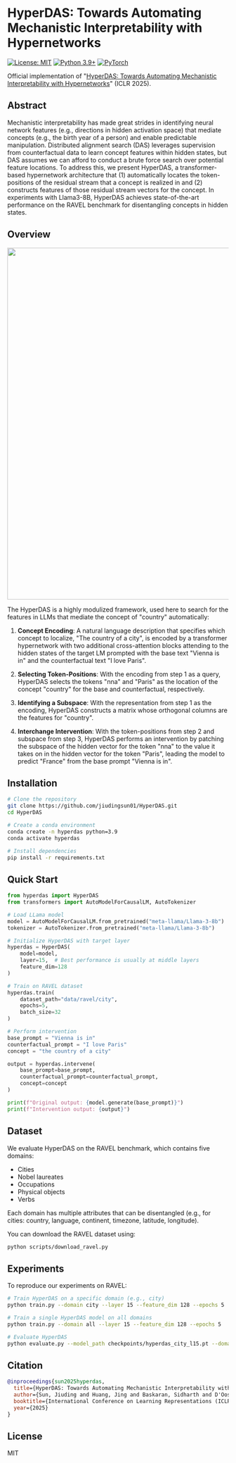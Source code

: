 # HyperDAS: Towards Automating Mechanistic Interpretability with Hypernetworks

[![License: MIT](https://img.shields.io/badge/License-MIT-yellow.svg)](https://opensource.org/licenses/MIT)
[![Python 3.9+](https://img.shields.io/badge/python-3.9+-blue.svg)](https://www.python.org/downloads/)
[![PyTorch](https://img.shields.io/badge/PyTorch-1.12+-red.svg)](https://pytorch.org/)

Official implementation of "[HyperDAS: Towards Automating Mechanistic Interpretability with Hypernetworks](https://arxiv.org/pdf/2503.10894)" (ICLR 2025).


## Abstract

Mechanistic interpretability has made great strides in identifying neural network features (e.g., directions in hidden activation space) that mediate concepts (e.g., the birth year of a person) and enable predictable manipulation. Distributed alignment search (DAS) leverages supervision from counterfactual data to learn concept features within hidden states, but DAS assumes we can afford to conduct a brute force search over potential feature locations. To address this, we present HyperDAS, a transformer-based hypernetwork architecture that (1) automatically locates the token-positions of the residual stream that a concept is realized in and (2) constructs features of those residual stream vectors for the concept. In experiments with Llama3-8B, HyperDAS achieves state-of-the-art performance on the RAVEL benchmark for disentangling concepts in hidden states.

## Overview

<p align="center">
  <img src="assets/hyperdas_framework.png" width="800px">
</p>

The HyperDAS is a highly modulized framework, used here to search for the features in LLMs that mediate the concept of "country" automatically:

1. **Concept Encoding**: A natural language description that specifies which concept to localize, "The country of a city", is encoded by a transformer hypernetwork with two additional cross-attention blocks attending to the hidden states of the target LM prompted with the base text "Vienna is in" and the counterfactual text "I love Paris".

2. **Selecting Token-Positions**: With the encoding from step 1 as a query, HyperDAS selects the tokens "nna" and "Paris" as the location of the concept "country" for the base and counterfactual, respectively.

3. **Identifying a Subspace**: With the representation from step 1 as the encoding, HyperDAS constructs a matrix whose orthogonal columns are the features for "country".

4. **Interchange Intervention**: With the token-positions from step 2 and subspace from step 3, HyperDAS performs an intervention by patching the subspace of the hidden vector for the token "nna" to the value it takes on in the hidden vector for the token "Paris", leading the model to predict "France" from the base prompt "Vienna is in".

## Installation

```bash
# Clone the repository
git clone https://github.com/jiudingsun01/HyperDAS.git
cd HyperDAS

# Create a conda environment
conda create -n hyperdas python=3.9
conda activate hyperdas

# Install dependencies
pip install -r requirements.txt
```

## Quick Start

```python
from hyperdas import HyperDAS
from transformers import AutoModelForCausalLM, AutoTokenizer

# Load LLama model
model = AutoModelForCausalLM.from_pretrained("meta-llama/Llama-3-8b")
tokenizer = AutoTokenizer.from_pretrained("meta-llama/Llama-3-8b")

# Initialize HyperDAS with target layer
hyperdas = HyperDAS(
    model=model,
    layer=15,  # Best performance is usually at middle layers
    feature_dim=128
)

# Train on RAVEL dataset
hyperdas.train(
    dataset_path="data/ravel/city",
    epochs=5,
    batch_size=32
)

# Perform intervention
base_prompt = "Vienna is in"
counterfactual_prompt = "I love Paris"
concept = "the country of a city"

output = hyperdas.intervene(
    base_prompt=base_prompt,
    counterfactual_prompt=counterfactual_prompt,
    concept=concept
)

print(f"Original output: {model.generate(base_prompt)}")
print(f"Intervention output: {output}")
```

## Dataset

We evaluate HyperDAS on the RAVEL benchmark, which contains five domains:
- Cities
- Nobel laureates
- Occupations
- Physical objects
- Verbs

Each domain has multiple attributes that can be disentangled (e.g., for cities: country, language, continent, timezone, latitude, longitude).

You can download the RAVEL dataset using:

```bash
python scripts/download_ravel.py
```

## Experiments

To reproduce our experiments on RAVEL:

```bash
# Train HyperDAS on a specific domain (e.g., city)
python train.py --domain city --layer 15 --feature_dim 128 --epochs 5

# Train a single HyperDAS model on all domains
python train.py --domain all --layer 15 --feature_dim 128 --epochs 5

# Evaluate HyperDAS
python evaluate.py --model_path checkpoints/hyperdas_city_l15.pt --domain city
```

## Citation

```bibtex
@inproceedings{sun2025hyperdas,
  title={HyperDAS: Towards Automating Mechanistic Interpretability with Hypernetworks},
  author={Sun, Jiuding and Huang, Jing and Baskaran, Sidharth and D'Oosterlinck, Karel and Potts, Christopher and Sklar, Michael and Geiger, Atticus},
  booktitle={International Conference on Learning Representations (ICLR)},
  year={2025}
}
```

## License

MIT
